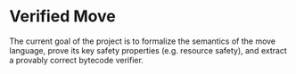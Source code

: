 # Verified Move

The current goal of the project is to formalize the semantics of the move language, prove its key safety properties (e.g. resource safety), and extract a provably correct bytecode verifier.